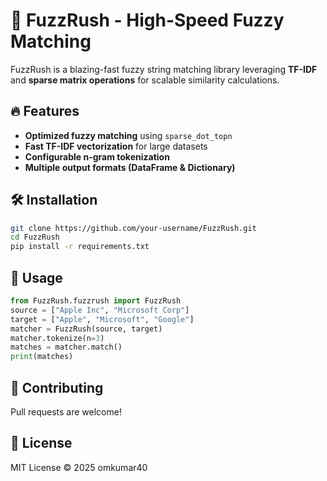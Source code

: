 # 🚀 FuzzRush - High-Speed Fuzzy Matching

FuzzRush is a blazing-fast fuzzy string matching library leveraging **TF-IDF** and **sparse matrix operations** for scalable similarity calculations.

## 🔥 Features
- **Optimized fuzzy matching** using `sparse_dot_topn`
- **Fast TF-IDF vectorization** for large datasets
- **Configurable n-gram tokenization**
- **Multiple output formats (DataFrame & Dictionary)**

## 🛠 Installation
```bash
git clone https://github.com/your-username/FuzzRush.git
cd FuzzRush
pip install -r requirements.txt
```

## 📜 Usage
```python
from FuzzRush.fuzzrush import FuzzRush
source = ["Apple Inc", "Microsoft Corp"]
target = ["Apple", "Microsoft", "Google"]
matcher = FuzzRush(source, target)
matcher.tokenize(n=3)
matches = matcher.match()
print(matches)
```

## 🤝 Contributing
Pull requests are welcome!

## 📝 License
MIT License © 2025 omkumar40